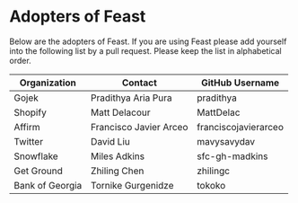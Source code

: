 # Adopters of Feast

Below are the adopters of Feast. If you are using Feast please add
yourself into the following list by a pull request. Please keep the list in
alphabetical order.

| Organization | Contact | GitHub Username |
| ------------ | ------- | ------- | 
| Gojek  | Pradithya Aria Pura | pradithya |
| Shopify  | Matt Delacour | MattDelac |
| Affirm  | Francisco Javier Arceo | franciscojavierarceo |
| Twitter  | David Liu | mavysavydav|
| Snowflake | Miles Adkins | sfc-gh-madkins | 
| Get Ground | Zhiling Chen | zhilingc | 
| Bank of Georgia | Tornike Gurgenidze | tokoko | 
